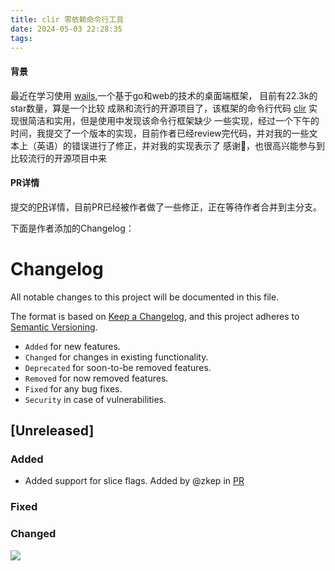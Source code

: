 ```yaml
---
title: clir 零依赖命令行工具
date: 2024-05-03 22:28:35
tags:
---
```


#### 背景
   最近在学习使用 [wails](https://github.com/wailsapp/wails),一个基于go和web的技术的桌面端框架， 目前有22.3k的star数量，算是一个比较 成熟和流行的开源项目了，该框架的命令行代码 [clir](https://github.com/leaanthony/clir) 实现很简洁和实用，但是使用中发现该命令行框架缺少 一些实现，经过一个下午的时间，我提交了一个版本的实现，目前作者已经review完代码，并对我的一些文本上（英语）的错误进行了修正，并对我的实现表示了 感谢🙏，也很高兴能参与到比较流行的开源项目中来

#### PR详情
提交的[PR](https://github.com/leaanthony/clir/pull/23)详情，目前PR已经被作者做了一些修正，正在等待作者合并到主分支。


下面是作者添加的Changelog： 

# Changelog

All notable changes to this project will be documented in this file.

The format is based on [Keep a Changelog](https://keepachangelog.com/en/1.0.0/),
and this project adheres to [Semantic Versioning](https://semver.org/spec/v2.0.0.html).

- `Added` for new features.
- `Changed` for changes in existing functionality.
- `Deprecated` for soon-to-be removed features.
- `Removed` for now removed features.
- `Fixed` for any bug fixes.
- `Security` in case of vulnerabilities.

## [Unreleased]

### Added
- Added support for slice flags. Added by @zkep in [PR](https://github.com/leaanthony/clir/pull/23)

### Fixed

### Changed

![](/images/clir/pr.png)


    

